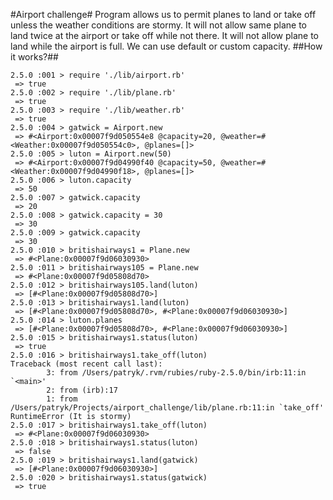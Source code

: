 #Airport challenge#
Program allows us to permit planes to land or take off unless the weather conditions are stormy. It will not allow same plane to land twice at the airport or take off while not there. It will not allow plane to land while the airport is full. We can use default or custom capacity.
##How it works?##
```irb
2.5.0 :001 > require './lib/airport.rb'
 => true
2.5.0 :002 > require './lib/plane.rb'
 => true
2.5.0 :003 > require './lib/weather.rb'
 => true
2.5.0 :004 > gatwick = Airport.new
 => #<Airport:0x00007f9d050554e8 @capacity=20, @weather=#<Weather:0x00007f9d050554c0>, @planes=[]>
2.5.0 :005 > luton = Airport.new(50)
 => #<Airport:0x00007f9d04990f40 @capacity=50, @weather=#<Weather:0x00007f9d04990f18>, @planes=[]>
2.5.0 :006 > luton.capacity
 => 50
2.5.0 :007 > gatwick.capacity
 => 20
2.5.0 :008 > gatwick.capacity = 30
 => 30
2.5.0 :009 > gatwick.capacity
 => 30
2.5.0 :010 > britishairways1 = Plane.new
 => #<Plane:0x00007f9d06030930>
2.5.0 :011 > britishairways105 = Plane.new
 => #<Plane:0x00007f9d05808d70>
2.5.0 :012 > britishairways105.land(luton)
 => [#<Plane:0x00007f9d05808d70>]
2.5.0 :013 > britishairways1.land(luton)
 => [#<Plane:0x00007f9d05808d70>, #<Plane:0x00007f9d06030930>]
2.5.0 :014 > luton.planes
 => [#<Plane:0x00007f9d05808d70>, #<Plane:0x00007f9d06030930>]
2.5.0 :015 > britishairways1.status(luton)
 => true
2.5.0 :016 > britishairways1.take_off(luton)
Traceback (most recent call last):
        3: from /Users/patryk/.rvm/rubies/ruby-2.5.0/bin/irb:11:in `<main>'
        2: from (irb):17
        1: from /Users/patryk/Projects/airport_challenge/lib/plane.rb:11:in `take_off'
RuntimeError (It is stormy)
2.5.0 :017 > britishairways1.take_off(luton)
 => #<Plane:0x00007f9d06030930>
2.5.0 :018 > britishairways1.status(luton)
 => false
2.5.0 :019 > britishairways1.land(gatwick)
 => [#<Plane:0x00007f9d06030930>]
2.5.0 :020 > britishairways1.status(gatwick)
 => true
```
